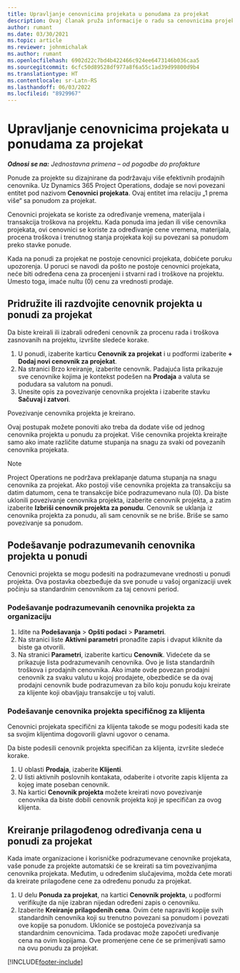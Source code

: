 ```yaml
---
title: Upravljanje cenovnicima projekata u ponudama za projekat
description: Ovaj članak pruža informacije o radu sa cenovnicima projekta u ponudama.
author: rumant
ms.date: 03/30/2021
ms.topic: article
ms.reviewer: johnmichalak
ms.author: rumant
ms.openlocfilehash: 6902d22c7bd4b422466c924ee6473146b036caa5
ms.sourcegitcommit: 6cfc50d89528df977a8f6a55c1ad39d99800d9b4
ms.translationtype: HT
ms.contentlocale: sr-Latn-RS
ms.lasthandoff: 06/03/2022
ms.locfileid: "8929967"
---
```

# <a name="manage-project-price-lists-on-project-quotes"></a>Upravljanje cenovnicima projekata u ponudama za projekat 

_**Odnosi se na:** Jednostavna primena – od pogodbe do profakture_

Ponude za projekte su dizajnirane da podržavaju više efektivnih prodajnih cenovnika. Uz Dynamics 365 Project Operations, dodaje se novi povezani entitet pod nazivom **Cenovnici projekata**. Ovaj entitet ima relaciju „1 prema više“ sa ponudom za projekat.

Cenovnici projekata se koriste za određivanje vremena, materijala i transakcija troškova na projektu. Kada ponuda ima jedan ili više cenovnika projekata, ovi cenovnici se koriste za određivanje cene vremena, materijala, procena troškova i trenutnog stanja projekata koji su povezani sa ponudom preko stavke ponude.

Kada na ponudi za projekat ne postoje cenovnici projekata, dobićete poruku upozorenja. U poruci se navodi da pošto ne postoje cenovnici projekata, neće biti određena cena za procenjeni i stvarni rad i troškove na projektu. Umesto toga, imaće nultu (0) cenu za vrednosti prodaje.

## <a name="associate-or-disassociate-a-project-price-list-on-a-project-quote"></a>Pridružite ili razdvojite cenovnik projekta u ponudi za projekat

Da biste kreirali ili izabrali određeni cenovnik za procenu rada i troškova zasnovanih na projektu, izvršite sledeće korake.

1. U ponudi, izaberite karticu **Cenovnik za projekat** i u podformi izaberite **+ Dodaj novi cenovnik za projekat**.
2. Na stranici Brzo kreiranje, izaberite cenovnik. Padajuća lista prikazuje sve cenovnike kojima je kontekst podešen na **Prodaja** a valuta se podudara sa valutom na ponudi.
4. Unesite opis za povezivanje cenovnika projekta i izaberite stavku **Sačuvaj i zatvori**.

Povezivanje cenovnika projekta je kreirano.

Ovaj postupak možete ponoviti ako treba da dodate više od jednog cenovnika projekta u ponudu za projekat. Više cenovnika projekta kreirajte samo ako imate različite datume stupanja na snagu za svaki od povezanih cenovnika projekata.

> [!NOTE]
> Project Operations ne podržava preklapanje datuma stupanja na snagu cenovnika za projekat. Ako postoji više cenovnika projekta za transakciju sa datim datumom, cena te transakcije biće podrazumevano nula (0).
Da biste uklonili povezivanje cenovnika projekta, izaberite cenovnik projekta, a zatim izaberite **Izbriši cenovnik projekta za ponudu**. Cenovnik se uklanja iz cenovnika projekta za ponudu, ali sam cenovnik se ne briše. Briše se samo povezivanje sa ponudom.

## <a name="set-up-default-project-price-lists-on-a-quote"></a>Podešavanje podrazumevanih cenovnika projekta u ponudi

Cenovnici projekta se mogu podesiti na podrazumevane vrednosti u ponudi projekta. Ova postavka obezbeđuje da sve ponude u vašoj organizaciji uvek počinju sa standardnim cenovnikom za taj cenovni period.

### <a name="set-up-organizational-default-for-project-price-lists"></a>Podešavanje podrazumevanih cenovnika projekta za organizaciju

1. Idite na **Podešavanja** > **Opšti podaci** > **Parametri**.
2. Na stranici liste **Aktivni parametri** pronađite zapis i dvaput kliknite da biste ga otvorili. 
3. Na stranici **Parametri**, izaberite karticu **Cenovnik**. Videćete da se prikazuje lista podrazumevanih cenovnika. Ovo je lista standardnih troškova i prodajnih cenovnika. Ako imate ovde povezan prodajni cenovnik za svaku valutu u kojoj prodajete, obezbediće se da ovaj prodajni cenovnik bude podrazumevan za bilo koju ponudu koju kreirate za klijente koji obavljaju transakcije u toj valuti.

### <a name="set-up-customer-specific-project-price-lists"></a>Podešavanje cenovnika projekta specifičnog za klijenta

Cenovnici projekata specifični za klijenta takođe se mogu podesiti kada ste sa svojim klijentima dogovorili glavni ugovor o cenama.

Da biste podesili cenovnik projekta specifičan za klijenta, izvršite sledeće korake.

1. U oblasti **Prodaja**, izaberite **Klijenti**.
2. U listi aktivnih poslovnih kontakata, odaberite i otvorite zapis klijenta za kojeg imate poseban cenovnik.
3. Na kartici **Cenovnik projekta** možete kreirati novo povezivanje cenovnika da biste dobili cenovnik projekta koji je specifičan za ovog klijenta.

## <a name="create-custom-pricing-on-a-project-quote"></a>Kreiranje prilagođenog određivanja cena u ponudi za projekat

Kada imate organizacione i korisničke podrazumevane cenovnike projekata, vaše ponude za projekte automatski će se kreirati sa tim povezivanjima cenovnika projekata. Međutim, u određenim slučajevima, možda ćete morati da kreirate prilagođene cene za određenu ponudu za projekat. 

1. U delu **Ponuda za projekat**, na kartici **Cenovnik projekta**, u podformi verifikujte da nije izabran nijedan određeni zapis o cenovniku.
2. Izaberite **Kreiranje prilagođenih cena**. Ovim ćete napraviti kopije svih standardnih cenovnika koji su trenutno povezani sa ponudom i povezati ove kopije sa ponudom. Ukloniće se postojeća povezivanja sa standardnim cenovnicima. Tada prodavac može započeti uređivanje cena na ovim kopijama. Ove promenjene cene će se primenjivati samo na ovu ponudu za projekat.


[!INCLUDE[footer-include](../../includes/footer-banner.md)]
